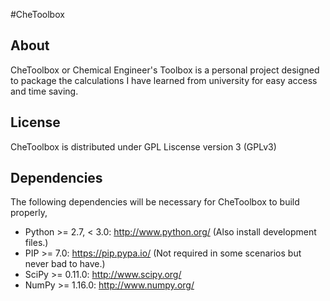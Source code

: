 #CheToolbox

## About
CheToolbox or Chemical Engineer's Toolbox is a personal project designed to package the calculations I have learned from university for easy access and time saving.
## License
CheToolbox is distributed under GPL Liscense version 3 (GPLv3)
## Dependencies
The following dependencies will be necessary for CheToolbox to build properly,
- Python >= 2.7, < 3.0: http://www.python.org/ (Also install development files.)
- PIP >= 7.0: https://pip.pypa.io/ (Not required in some scenarios but never bad to have.)
- SciPy >= 0.11.0: http://www.scipy.org/
- NumPy >= 1.16.0: http://www.numpy.org/
